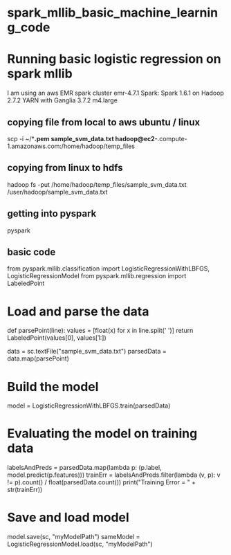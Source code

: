 # spark_mllib_basic_machine_learning_code

# Running basic logistic regression on spark mllib

I am using an aws EMR spark cluster
emr-4.7.1
Spark: Spark 1.6.1 on Hadoop 2.7.2 YARN with Ganglia 3.7.2
m4.large

## copying file from local to aws ubuntu / linux 

scp  -i ~/***.pem sample_svm_data.txt hadoop@ec2-**.compute-1.amazonaws.com:/home/hadoop/temp_files

## copying from linux to hdfs 

hadoop fs -put /home/hadoop/temp_files/sample_svm_data.txt /user/hadoop/sample_svm_data.txt



## getting into pyspark
pyspark

## basic code


from pyspark.mllib.classification import LogisticRegressionWithLBFGS, LogisticRegressionModel
from pyspark.mllib.regression import LabeledPoint

# Load and parse the data
def parsePoint(line):
    values = [float(x) for x in line.split(' ')]
    return LabeledPoint(values[0], values[1:])

data = sc.textFile("sample_svm_data.txt")
parsedData = data.map(parsePoint)

# Build the model
model = LogisticRegressionWithLBFGS.train(parsedData)

# Evaluating the model on training data
labelsAndPreds = parsedData.map(lambda p: (p.label, model.predict(p.features)))
trainErr = labelsAndPreds.filter(lambda (v, p): v != p).count() / float(parsedData.count())
print("Training Error = " + str(trainErr))

# Save and load model
model.save(sc, "myModelPath")
sameModel = LogisticRegressionModel.load(sc, "myModelPath")
